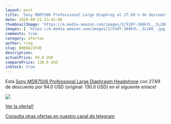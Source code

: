```yaml
---
layout: post
title: 'Sony MDR7506 Professional Large Diaphrag al 27.69 % de descuento'
date: 2020-09-21 13:42:00
thumbnailImage: 'https://m.media-amazon.com/images/I/510Y-3A9kYL._SL200_.jpg'
images: [ 'https://m.media-amazon.com/images/I/510Y-3A9kYL._SL200_.jpg' ]
comments: true
category: ofertas
author: ring
slug: B000AJIF4E
description:
actualPrice: 94.0 USD
comparePrice: 130.0 USD
inStock: true
---
```


Está [Sony MDR7506 Professional Large Diaphragm Headphone](https://www.amazon.com/dp/B000AJIF4E/?tag=redken08-20) con 27.69 de descuento por 94.0 USD (original: 130.0 USD) en el siguiente enlace!

[![](https://m.media-amazon.com/images/I/510Y-3A9kYL._SL200_.jpg)](https://www.amazon.com/dp/B000AJIF4E/?tag=redken08-20)

[Ver la oferta!!](https://www.amazon.com/dp/B000AJIF4E/?tag=redken08-20)

[Consulta otras ofertas en nuestro canal de telegram](https://t.me/s/ofertas25)
